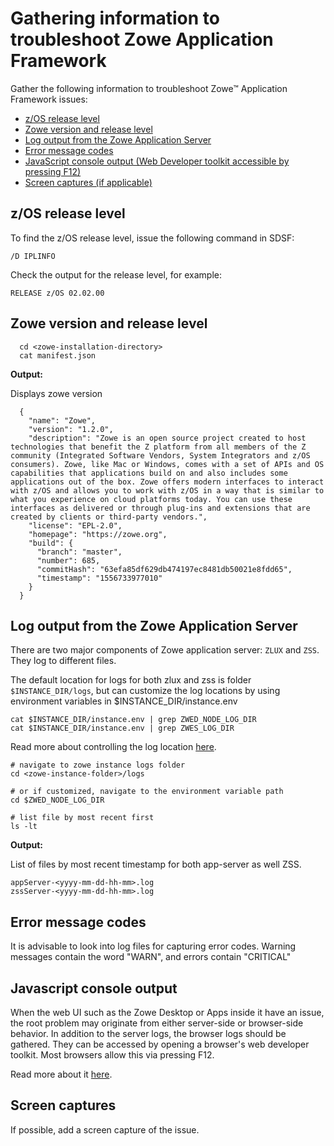 # Gathering information to troubleshoot Zowe Application Framework

Gather the following information to troubleshoot Zowe&trade; Application Framework issues:

- [z/OS release level](#z-os-release-level)
- [Zowe version and release level](#zowe-version-and-release-level)
- [Log output from the Zowe Application Server](#log-output-from-the-zowe-application-server)
- [Error message codes](#error-message-codes)
- [JavaScript console output (Web Developer toolkit accessible by pressing F12)](#javascript-console-output)
- [Screen captures (if applicable)](#screen-captures)

## z/OS release level

To find the z/OS release level, issue the following command in SDSF:  

```
/D IPLINFO
```

Check the output for the release level, for example:

```
RELEASE z/OS 02.02.00
```

## Zowe version and release level

```
  cd <zowe-installation-directory>
  cat manifest.json
```

**Output:**

Displays zowe version

```  
  {
    "name": "Zowe",
    "version": "1.2.0",
    "description": "Zowe is an open source project created to host technologies that benefit the Z platform from all members of the Z community (Integrated Software Vendors, System Integrators and z/OS consumers). Zowe, like Mac or Windows, comes with a set of APIs and OS capabilities that applications build on and also includes some applications out of the box. Zowe offers modern interfaces to interact with z/OS and allows you to work with z/OS in a way that is similar to what you experience on cloud platforms today. You can use these interfaces as delivered or through plug-ins and extensions that are created by clients or third-party vendors.",
    "license": "EPL-2.0",
    "homepage": "https://zowe.org",
    "build": {
      "branch": "master",
      "number": 685,
      "commitHash": "63efa85df629db474197ec8481db50021e8fdd65",
      "timestamp": "1556733977010"
    }
  }

```

## Log output from the Zowe Application Server

There are two major components of Zowe application server:  `ZLUX` and `ZSS`.  They log to different files.

The default location for logs for both zlux and zss is folder `$INSTANCE_DIR/logs`, but can customize the log locations by using environment variables in $INSTANCE_DIR/instance.env

```
cat $INSTANCE_DIR/instance.env | grep ZWED_NODE_LOG_DIR 
cat $INSTANCE_DIR/instance.env | grep ZWES_LOG_DIR  
```

Read more about controlling the log location [here](../../user-guide/mvd-configuration#controlling-the-logging-location).

```
# navigate to zowe instance logs folder
cd <zowe-instance-folder>/logs

# or if customized, navigate to the environment variable path
cd $ZWED_NODE_LOG_DIR

# list file by most recent first
ls -lt
```

**Output:**

List of files by most recent timestamp for both app-server as well ZSS.

```
appServer-<yyyy-mm-dd-hh-mm>.log
zssServer-<yyyy-mm-dd-hh-mm>.log
```

## Error message codes

It is advisable to look into log files for capturing error codes.
Warning messages contain the word "WARN", and errors contain "CRITICAL"

## Javascript console output

When the web UI such as the Zowe Desktop or Apps inside it have an issue, the root problem may originate from either server-side or browser-side behavior.
In addition to the server logs, the browser logs should be gathered. They can be accessed by opening a browser's web developer toolkit. Most browsers allow this via pressing F12.

Read more about it [here](https://developers.google.com/web/tools/chrome-devtools/open).

## Screen captures

If possible, add a screen capture of the issue.
